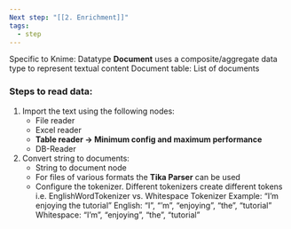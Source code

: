 ```yaml
---
Next step: "[[2. Enrichment]]"
tags:
  - step
---
```

Specific to Knime: Datatype **Document** uses a composite/aggregate data type to represent textual content
Document table: List of documents

### Steps to read data:
1. Import the text using the following nodes:
   - File reader
   - Excel reader
   - **Table reader -> Minimum config and maximum performance** 
   - DB-Reader
2. Convert string to documents:
   - String to document node
   - For files of various formats the **Tika Parser** can be used
   - Configure the tokenizer. Different tokenizers create different tokens i.e. EnglishWordTokenizer vs. Whitespace Tokenizer
     Example: “I’m enjoying the tutorial”
     English: “I”, “’m”, “enjoying”, “the”, “tutorial”
     Whitespace: “I’m”, “enjoying”, “the”, “tutorial”
